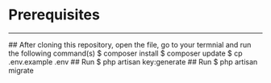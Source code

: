 # Prerequisites
<hr>
    ## After cloning this repository, open the file, go to your termnial and run the following command(s)
        $ composer install
        $ composer update 
        $ cp .env.example .env
    ## Run
        $ php artisan key:generate
   ## Run
        $ php artisan migrate




